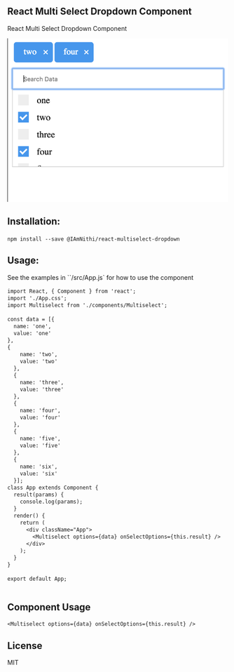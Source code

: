 ## React Multi Select Dropdown Component

React Multi Select Dropdown Component

![Component demo](react-multiselect-dropdown.png)

## Installation:
`npm install --save @IAmNithi/react-multiselect-dropdown`

## Usage:
See the examples in ``/src/App.js` for how to use the component

```
import React, { Component } from 'react';
import './App.css';
import Multiselect from './components/Multiselect';

const data = [{
  name: 'one',
  value: 'one'
},
{
    name: 'two',
    value: 'two'
  },
  {
    name: 'three',
    value: 'three'
  },
  {
    name: 'four',
    value: 'four'
  },
  {
    name: 'five',
    value: 'five'
  },
  {
    name: 'six',
    value: 'six'
  }];
class App extends Component {
  result(params) {
    console.log(params);
  }
  render() {
    return (
      <div className="App">
        <Multiselect options={data} onSelectOptions={this.result} />
      </div>
    );
  }
}

export default App;


```

## Component Usage
```
<Multiselect options={data} onSelectOptions={this.result} />

```
## License
MIT